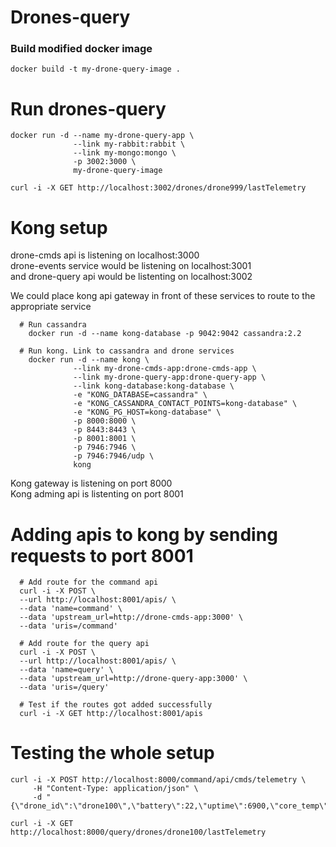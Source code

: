 # Drones-query
### Build modified docker image
```
docker build -t my-drone-query-image .
```
# Run drones-query
```
docker run -d --name my-drone-query-app \
              --link my-rabbit:rabbit \
              --link my-mongo:mongo \
              -p 3002:3000 \
              my-drone-query-image

curl -i -X GET http://localhost:3002/drones/drone999/lastTelemetry
```

# Kong setup
drone-cmds api is listening  on localhost:3000  
drone-events service would be listening on localhost:3001  
and drone-query api would be listenting on localhost:3002  

We could place kong api gateway in front of these services to route to the
appropriate service

```
  # Run cassandra
	docker run -d --name kong-database -p 9042:9042 cassandra:2.2

  # Run kong. Link to cassandra and drone services
	docker run -d --name kong \
              --link my-drone-cmds-app:drone-cmds-app \
              --link my-drone-query-app:drone-query-app \
              --link kong-database:kong-database \
              -e "KONG_DATABASE=cassandra" \
              -e "KONG_CASSANDRA_CONTACT_POINTS=kong-database" \
              -e "KONG_PG_HOST=kong-database" \
              -p 8000:8000 \
              -p 8443:8443 \
              -p 8001:8001 \
              -p 7946:7946 \
              -p 7946:7946/udp \
              kong
```

Kong gateway is listening on port 8000  
Kong adming api is listenting on port 8001  

# Adding apis to kong by sending requests to port 8001
```
  # Add route for the command api
  curl -i -X POST \
  --url http://localhost:8001/apis/ \
  --data 'name=command' \
  --data 'upstream_url=http://drone-cmds-app:3000' \
  --data 'uris=/command'

  # Add route for the query api
  curl -i -X POST \
  --url http://localhost:8001/apis/ \
  --data 'name=query' \
  --data 'upstream_url=http://drone-query-app:3000' \
  --data 'uris=/query'

  # Test if the routes got added successfully
  curl -i -X GET http://localhost:8001/apis
```

# Testing the whole setup
```
curl -i -X POST http://localhost:8000/command/api/cmds/telemetry \
     -H "Content-Type: application/json" \
     -d "{\"drone_id\":\"drone100\",\"battery\":22,\"uptime\":6900,\"core_temp\":21}"

curl -i -X GET http://localhost:8000/query/drones/drone100/lastTelemetry
```


